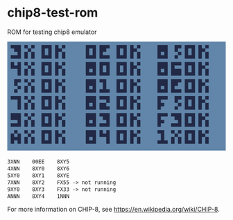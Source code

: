 # chip8-test-rom
ROM for testing chip8 emulator

![work preview](test_rom.png)

    3XNN	00EE	8XY5
    4XNN	8XY0	8XY6
    5XY0	8XY1	8XYE
    7XNN	8XY2	FX55 -> not running
    9XY0	8XY3	FX33 -> not running
    ANNN	8XY4	1NNN

For more information on CHIP-8, see https://en.wikipedia.org/wiki/CHIP-8.
